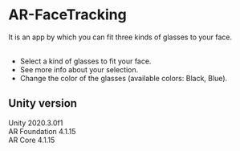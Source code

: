 # AR-FaceTracking
 It is an app by which you can fit three kinds of glasses to your face. <br> <br>
 
 - Select a kind of glasses to fit your face.
 - See more info about your selection.
 - Change the color of the glasses (available colors: Black, Blue).
 
 
## Unity version
 Unity 2020.3.0f1 <br/>
 AR Foundation 4.1.15 <br/>
 AR Core 4.1.15 <br/>
 
